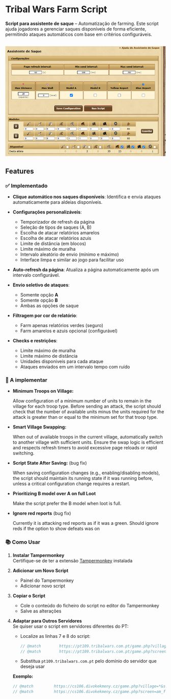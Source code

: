 # Tribal Wars Farm Script

**Script para assistente de saque** – Automatização de farming. Este script ajuda jogadores a gerenciar saques disponíveis de forma eficiente, permitindo ataques automáticos com base em critérios configuráveis.

![alt text](preview.png)
---

## Features

### ✅ Implementado
- **Clique automático nos saques disponíveis**: Identifica e envia ataques automaticamente para aldeias disponíveis.

- **Configurações personalizáveis**:
  - Temporizador de refresh da página
  - Seleção de tipos de saques (A, B)
  - Escolha de atacar relatórios amarelos
  - Escolha de atacar relatórios azuis
  - Limite de distância (em blocos)
  - Limite máximo de muralha
  - Intervalo aleatório de envio (mínimo e máximo)
  - Interface limpa e similar ao jogo para facilitar uso

- **Auto-refresh da página**: Atualiza a página automaticamente após um intervalo configurável.

- **Envio seletivo de ataques**:
  - Somente opção **A**
  - Somente opção **B**
  - Ambas as opções de saque
- **Filtragem por cor de relatório**:
  - Farm apenas relatórios verdes (seguro)
  - Farm amarelos e azuis opcional (configurável)


- **Checks e restrições**:
  - Limite máximo de muralha
  - Limite máximo de distância
  - Unidades disponiveis para cada ataque
  - Ataques enviados em um intervalo tempo com ruído

### 🚧 A implementar

- **Minimum Troops on Village:**

  Allow configuration of a minimum number of units to remain in the village for each troop type. Before sending an attack, the script should check that the number of available units minus the units required for the attack is greater than or equal to the minimum set for that troop type.

- **Smart Village Swapping:**

  When out of available troops in the current village, automatically switch to another village with sufficient units. Ensure the swap logic is efficient and respects refresh timers to avoid excessive page reloads or rapid switching.

- **Script State After Saving:**  (bug fix)

  When saving configuration changes (e.g., enabling/disabling models), the script should maintain its running state if it was running before, unless a critical configuration change requires a restart.

- **Prioritizing B model over A on full Loot**

  Make the script prefer the B model when loot is full.


- **Ignore red reports**  (bug fix)

  Currently it is attacking red reports as if it was a green. Should ignore reds if the option to show defeats was on

### 📚 Como Usar

1. **Instalar Tampermonkey**  
   Certifique-se de ter a extensão [Tampermonkey](https://www.tampermonkey.net/) instalada 
2. **Adicionar um Novo Script**  
   - Painel do Tampermonkey  
   - Adicionar novo script

3. **Copiar o Script**  
   - Cole o conteúdo do ficheiro do script no editor do Tampermonkey  
   - Salve as alterações

4. **Adaptar para Outros Servidores**  
   Se quiser usar o script em servidores diferentes do PT:  
   - Localize as linhas 7 e 8 do script:  
     ```javascript
     // @match        https://pt109.tribalwars.com.pt/game.php?village=*&screen=am_farm
     // @match        https://pt109.tribalwars.com.pt/game.php?screen=am_farm&village=*
     ```
   - Substitua `pt109.tribalwars.com.pt` pelo domínio do servidor que deseja usar
   
   **Exemplo:**
    ```javascript
    // @match         https://cs106.divokekmeny.cz/game.php?village=*&screen=am_farm
    // @match         https://cs106.divokekmeny.cz/game.php?screen=am_farm&village=*
    ```
